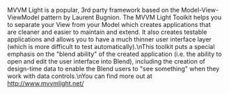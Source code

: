 MVVM Light is a popular, 3rd party framework based on the Model-View-ViewModel pattern by Laurent Bugnion.  The MVVM Light Toolkit helps you to separate your View from your Model which creates applications that are cleaner and easier to maintain and extend. It also creates testable applications and allows you to have a much thinner user interface layer (which is more difficult to test automatically).\\nThis toolkit puts a special emphasis on the \"blend ability\" of the created application (i.e. the ability to open and edit the user interface into Blend), including the creation of design-time data to enable the Blend users to \"see something\" when they work with data controls.\\nYou can find more out at http://www.mvvmlight.net/